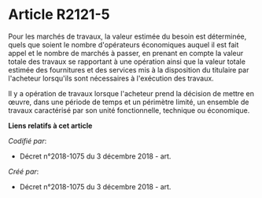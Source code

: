 # Article R2121-5

Pour les marchés de travaux, la valeur estimée du besoin est déterminée, quels que soient le nombre d'opérateurs économiques
auquel il est fait appel et le nombre de marchés à passer, en prenant en compte la valeur totale des travaux se rapportant à
une opération ainsi que la valeur totale estimée des fournitures et des services mis à la disposition du titulaire par
l'acheteur lorsqu'ils sont nécessaires à l'exécution des travaux.

Il y a opération de travaux lorsque l'acheteur prend la décision de mettre en œuvre, dans une période de temps et un
périmètre limité, un ensemble de travaux caractérisé par son unité fonctionnelle, technique ou économique.

**Liens relatifs à cet article**

_Codifié par_:

  - Décret n°2018-1075 du 3 décembre 2018 - art.

_Créé par_:

  - Décret n°2018-1075 du 3 décembre 2018 - art.
